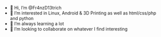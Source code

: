 - 👋 Hi, I’m @Fr4nzD13trich
- 👀 I’m interested in Linux, Android & 3D Printing as well as html/css/php and python
- 🌱 I’m always learning a lot
- 💞️ I’m looking to collaborate on whatever I find interesting

<!---
Fr4nzD13trich/Fr4nzD13trich is a ✨ special ✨ repository because its `README.md` (this file) appears on your GitHub profile.
You can click the Preview link to take a look at your changes.
--->
